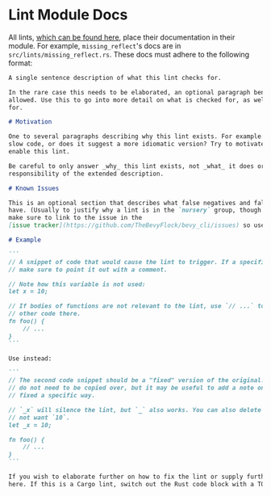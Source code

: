 # Lint Module Docs

All lints, [which can be found here](../../../api/bevy_lint/lints/index.html), place their documentation in their module. For example, `missing_reflect`'s docs are in `src/lints/missing_reflect.rs`. These docs must adhere to the following format:

````markdown
A single sentence description of what this lint checks for.

In the rare case this needs to be elaborated, an optional paragraph beneath the first sentence is
allowed. Use this to go into more detail on what is checked for, as well as what not is checked
for.

# Motivation

One to several paragraphs describing why this lint exists. For example: does this lint help catch
slow code, or does it suggest a more idiomatic version? Try to motivate why a user may want to
enable this lint.

Be careful to only answer _why_ this lint exists, not _what_ it does or _how_ it works. That is the
responsibility of the extended description.

# Known Issues

This is an optional section that describes what false negatives and false positives this lint may
have. (Usually to justify why a lint is in the `nursery` group, though not always.) If possible,
make sure to link to the issue in the
[issue tracker](https://github.com/TheBevyFlock/bevy_cli/issues) so users can comment on it.

# Example

```
// A snippet of code that would cause the lint to trigger. If a specific line would cause the lint,
// make sure to point it out with a comment.

// Note how this variable is not used:
let x = 10;

// If bodies of functions are not relevant to the lint, use `// ...` to signal that there may be
// other code there.
fn foo() {
    // ...
}
```

Use instead:

```
// The second code snippet should be a "fixed" version of the original. Comments from the original
// do not need to be copied over, but it may be useful to add a note on how or why the lint was
// fixed a specific way.

// `_x` will silence the lint, but `_` also works. You can also delete the line, if you truly do
// not want `10`.
let _x = 10;

fn foo() {
    // ...
}
```

If you wish to elaborate further on how to fix the lint or supply further examples, you may do so
here. If this is a Cargo lint, switch out the Rust code block with a TOML one for `Cargo.toml`.
````
